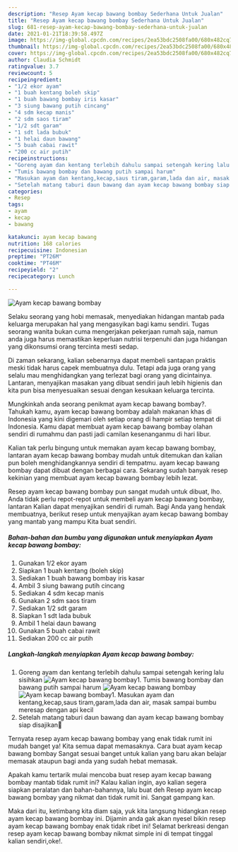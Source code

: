 ```yaml
---
description: "Resep Ayam kecap bawang bombay Sederhana Untuk Jualan"
title: "Resep Ayam kecap bawang bombay Sederhana Untuk Jualan"
slug: 681-resep-ayam-kecap-bawang-bombay-sederhana-untuk-jualan
date: 2021-01-21T18:39:58.497Z
image: https://img-global.cpcdn.com/recipes/2ea53bdc2508fa00/680x482cq70/ayam-kecap-bawang-bombay-foto-resep-utama.jpg
thumbnail: https://img-global.cpcdn.com/recipes/2ea53bdc2508fa00/680x482cq70/ayam-kecap-bawang-bombay-foto-resep-utama.jpg
cover: https://img-global.cpcdn.com/recipes/2ea53bdc2508fa00/680x482cq70/ayam-kecap-bawang-bombay-foto-resep-utama.jpg
author: Claudia Schmidt
ratingvalue: 3.7
reviewcount: 5
recipeingredient:
- "1/2 ekor ayam"
- "1 buah kentang boleh skip"
- "1 buah bawang bombay iris kasar"
- "3 siung bawang putih cincang"
- "4 sdm kecap manis"
- "2 sdm saos tiram"
- "1/2 sdt garam"
- "1 sdt lada bubuk"
- "1 helai daun bawang"
- "5 buah cabai rawit"
- "200 cc air putih"
recipeinstructions:
- "Goreng ayam dan kentang terlebih dahulu sampai setengah kering lalu sisihkan"
- "Tumis bawang bombay dan bawang putih sampai harum"
- "Masukan ayam dan kentang,kecap,saus tiram,garam,lada dan air, masak sampai bumbu meresap dengan api kecil"
- "Setelah matang taburi daun bawang dan ayam kecap bawang bombay siap disajikan🥰"
categories:
- Resep
tags:
- ayam
- kecap
- bawang

katakunci: ayam kecap bawang 
nutrition: 168 calories
recipecuisine: Indonesian
preptime: "PT26M"
cooktime: "PT46M"
recipeyield: "2"
recipecategory: Lunch

---
```



![Ayam kecap bawang bombay](https://img-global.cpcdn.com/recipes/2ea53bdc2508fa00/680x482cq70/ayam-kecap-bawang-bombay-foto-resep-utama.jpg)

Selaku seorang yang hobi memasak, menyediakan hidangan mantab pada keluarga merupakan hal yang mengasyikan bagi kamu sendiri. Tugas seorang  wanita bukan cuma mengerjakan pekerjaan rumah saja, namun anda juga harus memastikan keperluan nutrisi terpenuhi dan juga hidangan yang dikonsumsi orang tercinta mesti sedap.

Di zaman  sekarang, kalian sebenarnya dapat membeli santapan praktis meski tidak harus capek membuatnya dulu. Tetapi ada juga orang yang selalu mau menghidangkan yang terlezat bagi orang yang dicintainya. Lantaran, menyajikan masakan yang dibuat sendiri jauh lebih higienis dan kita pun bisa menyesuaikan sesuai dengan kesukaan keluarga tercinta. 



Mungkinkah anda seorang penikmat ayam kecap bawang bombay?. Tahukah kamu, ayam kecap bawang bombay adalah makanan khas di Indonesia yang kini digemari oleh setiap orang di hampir setiap tempat di Indonesia. Kamu dapat membuat ayam kecap bawang bombay olahan sendiri di rumahmu dan pasti jadi camilan kesenanganmu di hari libur.

Kalian tak perlu bingung untuk memakan ayam kecap bawang bombay, lantaran ayam kecap bawang bombay mudah untuk ditemukan dan kalian pun boleh menghidangkannya sendiri di tempatmu. ayam kecap bawang bombay dapat dibuat dengan berbagai cara. Sekarang sudah banyak resep kekinian yang membuat ayam kecap bawang bombay lebih lezat.

Resep ayam kecap bawang bombay pun sangat mudah untuk dibuat, lho. Anda tidak perlu repot-repot untuk membeli ayam kecap bawang bombay, lantaran Kalian dapat menyajikan sendiri di rumah. Bagi Anda yang hendak membuatnya, berikut resep untuk menyajikan ayam kecap bawang bombay yang mantab yang mampu Kita buat sendiri.

<!--inarticleads1-->

##### Bahan-bahan dan bumbu yang digunakan untuk menyiapkan Ayam kecap bawang bombay:

1. Gunakan 1/2 ekor ayam
1. Siapkan 1 buah kentang (boleh skip)
1. Sediakan 1 buah bawang bombay iris kasar
1. Ambil 3 siung bawang putih cincang
1. Sediakan 4 sdm kecap manis
1. Gunakan 2 sdm saos tiram
1. Sediakan 1/2 sdt garam
1. Siapkan 1 sdt lada bubuk
1. Ambil 1 helai daun bawang
1. Gunakan 5 buah cabai rawit
1. Sediakan 200 cc air putih




<!--inarticleads2-->

##### Langkah-langkah menyiapkan Ayam kecap bawang bombay:

1. Goreng ayam dan kentang terlebih dahulu sampai setengah kering lalu sisihkan
<img src="https://img-global.cpcdn.com/steps/16ae5d8bcdf768e8/160x128cq70/ayam-kecap-bawang-bombay-langkah-memasak-1-foto.jpg" alt="Ayam kecap bawang bombay">1. Tumis bawang bombay dan bawang putih sampai harum
<img src="https://img-global.cpcdn.com/steps/510169294f6d2444/160x128cq70/ayam-kecap-bawang-bombay-langkah-memasak-2-foto.jpg" alt="Ayam kecap bawang bombay"><img src="https://img-global.cpcdn.com/steps/325a834a1520e579/160x128cq70/ayam-kecap-bawang-bombay-langkah-memasak-2-foto.jpg" alt="Ayam kecap bawang bombay">1. Masukan ayam dan kentang,kecap,saus tiram,garam,lada dan air, masak sampai bumbu meresap dengan api kecil
1. Setelah matang taburi daun bawang dan ayam kecap bawang bombay siap disajikan🥰




Ternyata resep ayam kecap bawang bombay yang enak tidak rumit ini mudah banget ya! Kita semua dapat memasaknya. Cara buat ayam kecap bawang bombay Sangat sesuai banget untuk kalian yang baru akan belajar memasak ataupun bagi anda yang sudah hebat memasak.

Apakah kamu tertarik mulai mencoba buat resep ayam kecap bawang bombay mantab tidak rumit ini? Kalau kalian ingin, ayo kalian segera siapkan peralatan dan bahan-bahannya, lalu buat deh Resep ayam kecap bawang bombay yang nikmat dan tidak rumit ini. Sangat gampang kan. 

Maka dari itu, ketimbang kita diam saja, yuk kita langsung hidangkan resep ayam kecap bawang bombay ini. Dijamin anda gak akan nyesel bikin resep ayam kecap bawang bombay enak tidak ribet ini! Selamat berkreasi dengan resep ayam kecap bawang bombay nikmat simple ini di tempat tinggal kalian sendiri,oke!.

